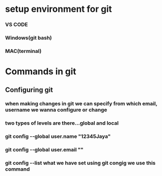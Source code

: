 # setup environment for git
### VS CODE
### Windows(git bash)
### MAC(terminal)
# Commands in git
## Configuring git
### when making changes in git we can specify from which email, username we wanna configure or change
### two types of levels are there...global and local
### git config --global user.name "12345Jaya"
### git config --global user.email "<email>"
### git config --list    what we have set using git congig we use this command
